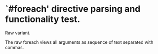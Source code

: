 `#foreach' directive parsing and functionality test.
====================================================

Raw variant.

The raw foreach views all arguments as sequence of text separated with commas.
